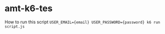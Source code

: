 # amt-k6-tes

How to run this script
`USER_EMAIL={email} USER_PASSWORD={password} k6 run script.js`
